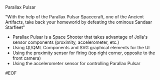 Parallax Pulsar

"With the help of the Parallax Pulsar Spacecraft, one of the Ancient Artifacts, take back your homeworld by defeating the ominous Sandaar Starfleet"

- Parallax Pulsar is a Space Shooter that takes advantage of Jolla's sensor components (proximity, accelerometer, etc.)
- Using Qt/QML Components and SVG graphical elements for the UI
- Using the proximity sensor for firing (top right corner, opposite to the front camera)
- Using the accelerometer sensor for controlling Parallax Pulsar

#EOF
